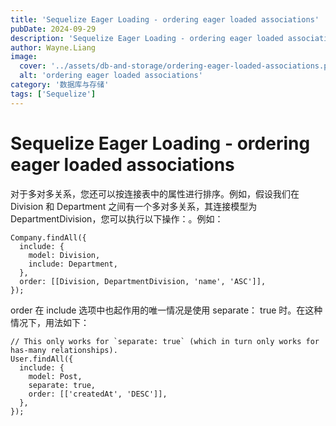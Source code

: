 ```yaml
---
title: 'Sequelize Eager Loading - ordering eager loaded associations'
pubDate: 2024-09-29
description: 'Sequelize Eager Loading - ordering eager loaded associations'
author: Wayne.Liang
image:
  cover: '../assets/db-and-storage/ordering-eager-loaded-associations.png'
  alt: 'ordering eager loaded associations'
category: '数据库与存储'
tags: ['Sequelize']
---
```


# Sequelize Eager Loading - ordering eager loaded associations

对于多对多关系，您还可以按连接表中的属性进行排序。例如，假设我们在 Division 和 Department 之间有一个多对多关系，其连接模型为 DepartmentDivision，您可以执行以下操作：。例如：

```nodejs
Company.findAll({
  include: {
    model: Division,
    include: Department,
  },
  order: [[Division, DepartmentDivision, 'name', 'ASC']],
});
```


order 在 include 选项中也起作用的唯一情况是使用 separate： true 时。在这种情况下，用法如下：

```nodejs
// This only works for `separate: true` (which in turn only works for has-many relationships).
User.findAll({
  include: {
    model: Post,
    separate: true,
    order: [['createdAt', 'DESC']],
  },
});
```

